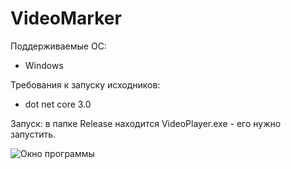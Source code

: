 # VideoMarker

Поддерживаемые ОС:
- Windows

Требования к запуску исходников: 
- dot net core 3.0

Запуск:
в папке Release находится VideoPlayer.exe - его нужно запустить.

![Окно программы]()
